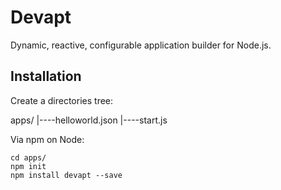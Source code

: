 
# Devapt

Dynamic, reactive, configurable application builder for Node.js.


## Installation

Create a directories tree:

apps/
|----helloworld.json
|----start.js


Via npm on Node:

```
cd apps/
npm init
npm install devapt --save
```


